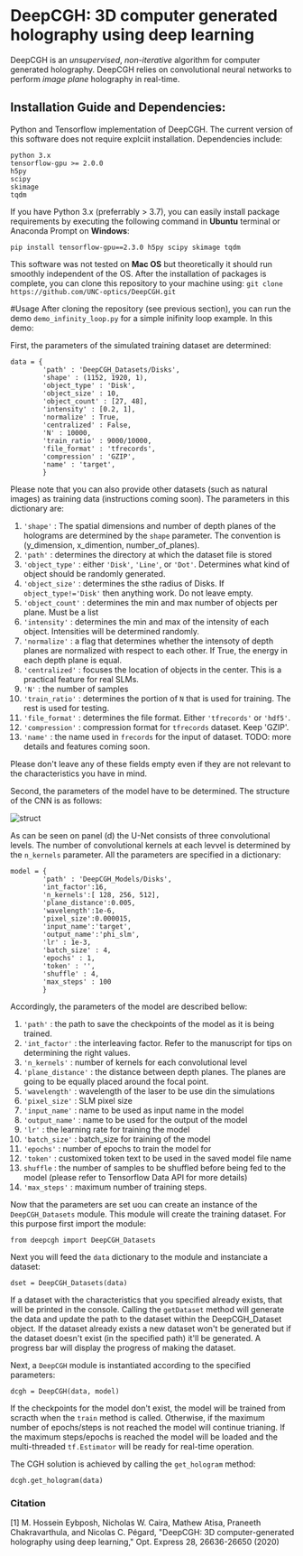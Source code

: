 # DeepCGH: 3D computer generated holography using deep learning
DeepCGH is an *unsupervised*, *non-iterative* algorithm for computer generated holography. DeepCGH relies on convolutional neural networks to perform *image plane* holography in real-time.

## Installation Guide and Dependencies:
Python and Tensorflow implementation of DeepCGH. The current version of this software does not require explciit installation. Dependencies include:
```
python 3.x
tensorflow-gpu >= 2.0.0
h5py
scipy
skimage
tqdm
```
If you have Python 3.x (preferrably > 3.7), you can easily install package requirements by executing the following command in **Ubuntu** terminal or Anaconda Prompt on **Windows**:
```
pip install tensorflow-gpu==2.3.0 h5py scipy skimage tqdm
```
This software was not tested on **Mac OS** but theoretically it should run smoothly independent of the OS.
After the installation of packages is complete, you can clone this repository to your machine using:
```git clone https://github.com/UNC-optics/DeepCGH.git```

#Usage
After cloning the repository (see previous section), you can run the demo `demo_infinity_loop.py` for a simple inifinity loop example. In this demo:

First, the parameters of the simulated training dataset are determined:
```
data = {
        'path' : 'DeepCGH_Datasets/Disks',
        'shape' : (1152, 1920, 1),
        'object_type' : 'Disk',
        'object_size' : 10,
        'object_count' : [27, 48],
        'intensity' : [0.2, 1],
        'normalize' : True,
        'centralized' : False,
        'N' : 10000,
        'train_ratio' : 9000/10000,
        'file_format' : 'tfrecords',
        'compression' : 'GZIP',
        'name' : 'target',
        }
```
Please note that you can also provide other datasets (such as natural images) as training data (instructions coming soon).
The parameters in this dictionary are:
1. `'shape'` : The spatial dimensions and number of depth planes of the holograms are determined by the `shape` parameter. The convention is (y_dimension, x_dimention, number_of_planes).
2. `'path'` : determines the directory at which the dataset file is stored
3. `'object_type'` : either `'Disk'`, `'Line'`, or `'Dot'`. Determines what kind of object should be randomly generated.
4. `'object_size'` : determines the sthe radius of Disks. If `object_type!='Disk'` then anything work. Do not leave empty.
5. `'object_count'` : determines the min and max number of objects per plane. Must be a list
6. `'intensity'` : determines the min and max of the intensity of each object. Intensities will be determined randomly.
7. `'normalize'` : a flag that determines whether the intensoty of depth planes are normalized with respect to each other. If True, the energy in each depth plane is equal.
8. `'centralized'` : focuses the location of objects in the center. This is a practical feature for real SLMs.
9. `'N'` : the number of samples
10. `'train_ratio'` : determines the portion of `N` that is used for training. The rest is used for testing.
11. `'file_format'` : determines the file format. Either `'tfrecords'` or `'hdf5'`.
12. `'compression'` : compression format for `tfrecords` dataset. Keep 'GZIP'.
13. `'name'` : the name used in `frecords` for the input of dataset. TODO: more details and features coming soon.

Please don't leave any of these fields empty even if they are not relevant to the characteristics you have in mind.

Second, the parameters of the model have to be determined. The structure of the CNN is as follows:

![struct](./struct.png)

As can be seen on panel (d) the U-Net consists of three convolutional levels. The number of convolutional kernels at each levvel is determined by the `n_kernels` parameter. All the parameters are specified in a dictionary:
```
model = {
        'path' : 'DeepCGH_Models/Disks',
        'int_factor':16,
        'n_kernels':[ 128, 256, 512],
        'plane_distance':0.005,
        'wavelength':1e-6,
        'pixel_size':0.000015,
        'input_name':'target',
        'output_name':'phi_slm',
        'lr' : 1e-3,
        'batch_size' : 4,
        'epochs' : 1,
        'token' : '',
        'shuffle' : 4,
        'max_steps' : 100
        }
```
Accordingly, the parameters of the model are described bellow:
1. `'path'` : the path to save the checkpoints of the model as it is being trained.
2. `'int_factor'` : the interleaving factor. Refer to the manuscript for tips on determining the right values.
3. `'n_kernels'` : number of kernels for each convolutional level
4. `'plane_distance'` : the distance between depth planes. The planes are going to be equally placed around the focal point.
5. `'wavelength'` : wavelength of the laser to be use din the simulations
6. `'pixel_size'` : SLM pixel size
7. `'input_name'` : name to be used as input name in the model
8. `'output_name'` : name to be used for the output of the model
9. `'lr'` : the learning rate for training the model
10. `'batch_size'` : batch_size for training of the model
11. `'epochs'` : number of epochs to train the model for
12. `'token'` : customixed token text to be used in the saved model file name
13. `shuffle` : the number of samples to be shuffled before being fed to the model (please refer to Tensorflow Data API for more details)
14. `'max_steps'` : maximum number of training steps.

Now that the parameters are set uou can create an instance of the `DeepCGH_Datasets` module. This module will create the training dataset. For this purpose first import the module:
```
from deepcgh import DeepCGH_Datasets
```
Next you will feed the `data` dictionary to the module and instanciate a dataset:
```
dset = DeepCGH_Datasets(data)
```
If a dataset with the characteristics that you specified already exists, that will be printed in the console. Calling the `getDataset` method will generate the data and update the path to the dataset within the DeepCGH_Dataset object. If the dataset already exists a new dataset won't be generated but if the dataset doesn't exist (in the specified path) it'll be generated. A progress bar will display the progress of making the dataset.

Next, a `DeepCGH` module is instantiated according to the specified parameters:
```
dcgh = DeepCGH(data, model)
```
If the checkpoints for the model don't exist, the model will be trained from scracth when the `train` method is called. Otherwise, if the maximum number of epochs/steps is not reached the model will continue trianing. If the maximum steps/epochs is reached the model will be loaded and the multi-threaded `tf.Estimator` will be ready for real-time operation.

The CGH solution is achieved by calling the `get_hologram` method:
```
dcgh.get_hologram(data)
```
### Citation
[1] M. Hossein Eybposh, Nicholas W. Caira, Mathew Atisa, Praneeth Chakravarthula, and Nicolas C. Pégard, "DeepCGH: 3D computer-generated holography using deep learning," Opt. Express 28, 26636-26650 (2020)

